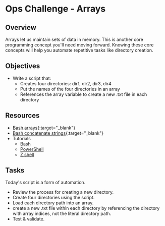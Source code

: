 # Ops Challenge - Arrays

## Overview

Arrays let us maintain sets of data in memory. This is another core programming concept you'll need moving forward. Knowing these core concepts will help you automate repetitive tasks like directory creation.

## Objectives

- Write a script that:
  - Creates four directories: dir1, dir2, dir3, dir4
  - Put the names of the four directories in an array
  - References the array variable to create a new .txt file in each directory

## Resources

- [Bash arrays](https://linuxhandbook.com/bash-arrays/){:target="_blank"}
- [Bash concatenate strings](https://linuxize.com/post/bash-concatenate-strings/){:target="_blank"}
- Tutorials
  - [Bash](demo/bash.md)
  - [PowerShell](demo/powershell.md)
  - [Z shell](demo/zsh.md)

## Tasks

Today's script is a form of automation.

- Review the process for creating a new directory.
- Create four directories using the script.
- Load each directory path into an array.
- create a new .txt file within each directory by referencing the directory with array indices, not the literal directory path.
- Test & validate.

